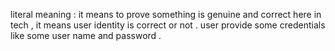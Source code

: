 literal meaning : it means to prove something is genuine and correct 
here in tech , it means user identity is correct or not . user provide some credentials like some user name and password .
